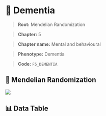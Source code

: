 # 🧪 Dementia

> **Root:** Mendelian Randomization

> **Chapter:** 5  

> **Chapter name:** Mental and behavioural

> **Phenotype:** Dementia  

> **Code:** `F5_DEMENTIA`

## 🧬 Mendelian Randomization  

<img src="/MR/Figures/Forward/F5_DEMENTIA.png"/>

## 📊 Data Table

<CsvTableMRF src="/MR/Data/Forward/F5_DEMENTIA.csv"/>
